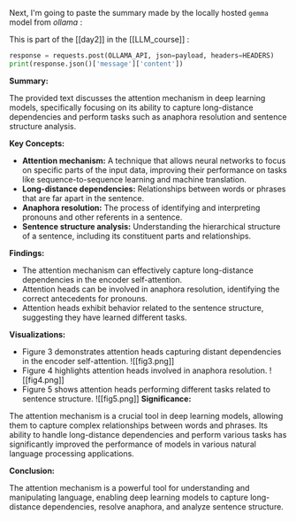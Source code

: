 Next, I'm going to paste the summary made by the locally hosted `gemma` model from *ollama* :

This is part of the [[day2]] in the [[LLM_course]] :

```python
response = requests.post(OLLAMA_API, json=payload, headers=HEADERS)
print(response.json()['message']['content'])
```

**Summary:**

The provided text discusses the attention mechanism in deep learning models, specifically focusing on its ability to capture long-distance dependencies and perform tasks such as anaphora resolution and sentence structure analysis.

**Key Concepts:**

* **Attention mechanism:** A technique that allows neural networks to focus on specific parts of the input data, improving their performance on tasks like sequence-to-sequence learning and machine translation.
* **Long-distance dependencies:** Relationships between words or phrases that are far apart in the sentence.
* **Anaphora resolution:** The process of identifying and interpreting pronouns and other referents in a sentence.
* **Sentence structure analysis:** Understanding the hierarchical structure of a sentence, including its constituent parts and relationships.

**Findings:**

* The attention mechanism can effectively capture long-distance dependencies in the encoder self-attention.
* Attention heads can be involved in anaphora resolution, identifying the correct antecedents for pronouns.
* Attention heads exhibit behavior related to the sentence structure, suggesting they have learned different tasks.

**Visualizations:**

* Figure 3 demonstrates attention heads capturing distant dependencies in the encoder self-attention.
![[fig3.png]]
* Figure 4 highlights attention heads involved in anaphora resolution.
![[fig4.png]]
* Figure 5 shows attention heads performing different tasks related to sentence structure.
![[fig5.png]]
**Significance:**

The attention mechanism is a crucial tool in deep learning models, allowing them to capture complex relationships between words and phrases. Its ability to handle long-distance dependencies and perform various tasks has significantly improved the performance of models in various natural language processing applications.

**Conclusion:**

The attention mechanism is a powerful tool for understanding and manipulating language, enabling deep learning models to capture long-distance dependencies, resolve anaphora, and analyze sentence structure.

